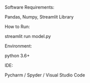 Software Requirements:

Pandas, Numpy, Streamlit Library

How to Run:

streamlit run model.py

Environment:

python 3.6+

IDE:

Pycharm / Spyder / Visual Studio Code
